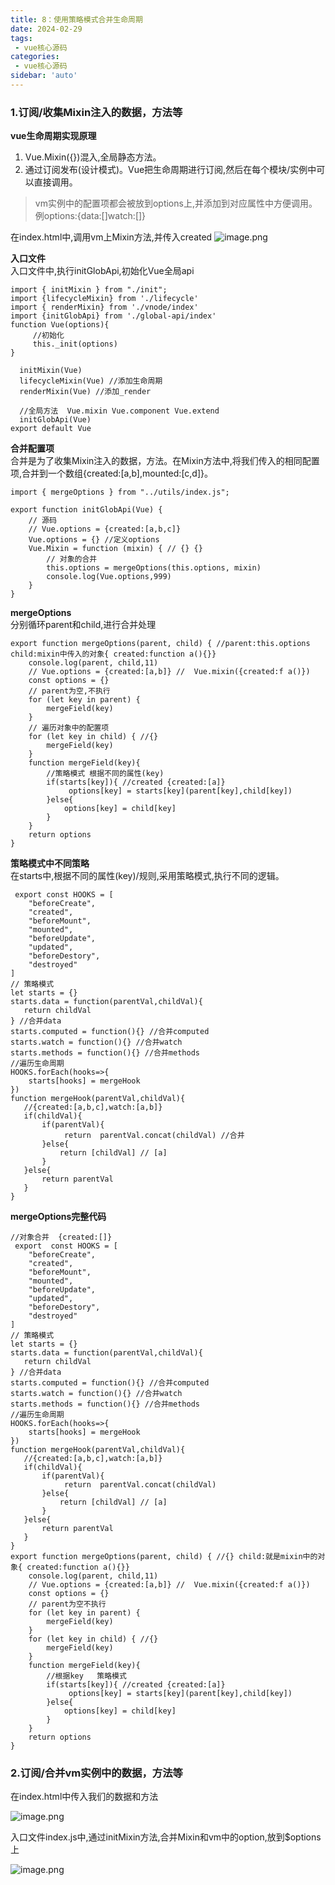 ```yaml
---
title: 8：使用策略模式合并生命周期 
date: 2024-02-29
tags:
 - vue核心源码
categories:
 - vue核心源码
sidebar: 'auto'
---
```

### **1.订阅/收集Mixin注入的数据，方法等**    
**vue生命周期实现原理**  
1. Vue.Mixin({})混入,全局静态方法。
2. 通过订阅发布(设计模式)。Vue把生命周期进行订阅,然后在每个模块/实例中可以直接调用。
> vm实例中的配置项都会被放到options上,并添加到对应属性中方便调用。例options:{data:[]watch:[]}

在index.html中,调用vm上Mixin方法,并传入created 
![image.png](/vuecode/mixin.png)  

**入口文件**  
入口文件中,执行initGlobApi,初始化Vue全局api
```
import { initMixin } from "./init";
import {lifecycleMixin} from './lifecycle'
import { renderMixin} from './vnode/index'
import {initGlobApi} from './global-api/index'
function Vue(options){
     //初始化
     this._init(options)
}

  initMixin(Vue)
  lifecycleMixin(Vue) //添加生命周期
  renderMixin(Vue) //添加_render

  //全局方法  Vue.mixin Vue.component Vue.extend
  initGlobApi(Vue)
export default Vue
```  
**合并配置项**  
合并是为了收集Mixin注入的数据，方法。在Mixin方法中,将我们传入的相同配置项,合并到一个数组{created:[a,b],mounted:[c,d]}。  

```
import { mergeOptions } from "../utils/index.js";

export function initGlobApi(Vue) {
    // 源码 
    // Vue.options = {created:[a,b,c]}
    Vue.options = {} //定义options
    Vue.Mixin = function (mixin) { // {} {}
        // 对象的合并
        this.options = mergeOptions(this.options, mixin)
        console.log(Vue.options,999)
    }
}
```  
**mergeOptions**  
分别循环parent和child,进行合并处理  

```
export function mergeOptions(parent, child) { //parent:this.options child:mixin中传入的对象{ created:function a(){}}
    console.log(parent, child,11)
    // Vue.options = {created:[a,b]} //  Vue.mixin({created:f a()})
    const options = {}
    // parent为空,不执行
    for (let key in parent) {
        mergeField(key)
    }
    // 遍历对象中的配置项
    for (let key in child) { //{}
        mergeField(key)
    }
    function mergeField(key){
        //策略模式 根据不同的属性(key)   
        if(starts[key]){ //created {created:[a]}
             options[key] = starts[key](parent[key],child[key])
        }else{
            options[key] = child[key]
        }
    } 
    return options
}
```
**策略模式中不同策略**  
在starts中,根据不同的属性(key)/规则,采用策略模式,执行不同的逻辑。
```
 export const HOOKS = [
    "beforeCreate",
    "created",
    "beforeMount",
    "mounted",
    "beforeUpdate",
    "updated",
    "beforeDestory",
    "destroyed"
]
// 策略模式
let starts = {}
starts.data = function(parentVal,childVal){
   return childVal
} //合并data
starts.computed = function(){} //合并computed
starts.watch = function(){} //合并watch 
starts.methods = function(){} //合并methods 
//遍历生命周期
HOOKS.forEach(hooks=>{
    starts[hooks] = mergeHook
})
function mergeHook(parentVal,childVal){
   //{created:[a,b,c],watch:[a,b]}
   if(childVal){
       if(parentVal){
            return  parentVal.concat(childVal) //合并
       }else{
           return [childVal] // [a]
       }
   }else{
       return parentVal 
   }
}
```  
**mergeOptions完整代码**  
```
//对象合并  {created:[]}
 export  const HOOKS = [
    "beforeCreate",
    "created",
    "beforeMount",
    "mounted",
    "beforeUpdate",
    "updated",
    "beforeDestory",
    "destroyed"
]
// 策略模式
let starts = {}
starts.data = function(parentVal,childVal){
   return childVal
} //合并data
starts.computed = function(){} //合并computed
starts.watch = function(){} //合并watch 
starts.methods = function(){} //合并methods 
//遍历生命周期
HOOKS.forEach(hooks=>{
    starts[hooks] = mergeHook
})
function mergeHook(parentVal,childVal){
   //{created:[a,b,c],watch:[a,b]}
   if(childVal){
       if(parentVal){
            return  parentVal.concat(childVal)
       }else{
           return [childVal] // [a]
       }
   }else{
       return parentVal 
   }
}
export function mergeOptions(parent, child) { //{} child:就是mixin中的对象{ created:function a(){}}
    console.log(parent, child,11)
    // Vue.options = {created:[a,b]} //  Vue.mixin({created:f a()})
    const options = {}
    // parent为空不执行
    for (let key in parent) {
        mergeField(key)
    }
    for (let key in child) { //{}
        mergeField(key)
    }
    function mergeField(key){
        //根据key   策略模式
        if(starts[key]){ //created {created:[a]}
             options[key] = starts[key](parent[key],child[key])
        }else{
            options[key] = child[key]
        }
    } 
    return options
}
```  
### **2.订阅/合并vm实例中的数据，方法等**  
在index.html中传入我们的数据和方法  

![image.png](/vuecode/vm-merge.png)  

入口文件index.js中,通过initMixin方法,合并Mixin和vm中的option,放到$options上  

![image.png](/vuecode/vm-merge2.png)  
